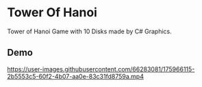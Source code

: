 # Tower Of Hanoi
Tower of Hanoi Game with 10 Disks made by C# Graphics.

**Demo**
--


https://user-images.githubusercontent.com/66283081/175966115-2b5553c5-60f2-4b07-aa0e-83c31fd8759a.mp4

